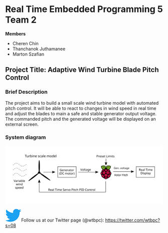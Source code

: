 # Real Time Embedded Programming 5 Team 2 
**Members**
  - Cheren Chin
  - Thanchanok Juthamanee
  - Marton Szafian

## Project Title: Adaptive Wind Turbine Blade Pitch Control
### Brief Description
The project aims to build a small scale wind turbine model with automated pitch control. It will be able to react to changes in wind speed in real time and adjust the blades to main a safe and stable generator output voltage. The commanded pitch and the generated voltage will be displayed on an external screen.

### System diagram
![System Block Diagram](images/Initial_Pitch_System_block_diagram.svg)



![TwitterLogo](images/twitter_PNG9.png)Follow us at our Twitter page (@wtbpc):
https://twitter.com/wtbpc?s=08
